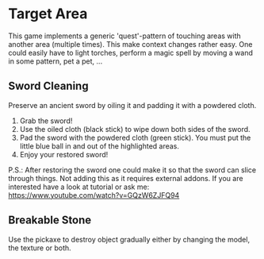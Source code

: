 # Target Area

This game implements a generic 'quest'-pattern of touching areas with another area (multiple times).
This make context changes rather easy. One could easily have to light torches, perform a magic spell by moving a wand in some pattern, pet a pet, ...

## Sword Cleaning

Preserve an ancient sword by oiling it and padding it with a powdered cloth.

1. Grab the sword!
2. Use the oiled cloth (black stick) to wipe down both sides of the sword.
3. Pad the sword with the powdered cloth (green stick). You must put the little blue ball in and out of the highlighted areas.
4. Enjoy your restored sword!

P.S.: After restoring the sword one could make it so that the sword can slice through things. Not adding this as it requires external addons. If you are interested have a look at tutorial or ask me: https://www.youtube.com/watch?v=GQzW6ZJFQ94


## Breakable Stone

Use the pickaxe to destroy object gradually either by changing the model, the texture or both.